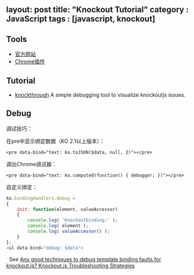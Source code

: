 layout: post
title: "Knockout Tutorial"
category : JavaScript
tags : [javascript, knockout]
---

## Tools

- [官方网站](http://www.knockoutjs.com)
- [Chrome插件](https://chrome.google.com/webstore/detail/knockoutjs-context-debugg/oddcpmchholgcjgjdnfjmildmlielhof/related?hl=en)

## Tutorial

- [knockthrough](https://github.com/JonKragh/knockthrough) A simple debugging tool to visualize knockoutjs issues.
 
## Debug

调试技巧：

在pre中显示绑定数据（KO 2.1以上版本）：

    <pre data-bind="text: ko.toJSON($data, null, 2)"></pre>

调出Chrome调试器：

    <pre data-bind="text: ko.computed(function() { debugger; })"></pre>

自定义绑定：

```js
ko.bindingHandlers.debug = 
{
    init: function(element, valueAccessor) 
    {
        console.log( 'Knockoutbinding:' );
        console.log( element );
        console.log( valueAccessor() );
    }
};
<ul data-bind="debug: $data">
```
 
See [Any good techniques to debug template binding faults for knockout.js?
Knockout.js Troubleshooting Strategies](http://stackoverflow.com/questions/9261296/any-good-techniques-to-debug-template-binding-faults-for-knockout-js)
